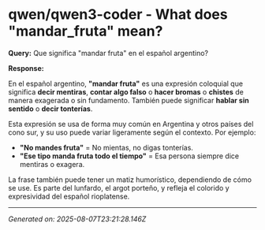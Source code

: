 # qwen/qwen3-coder - What does "mandar_fruta" mean?

**Query:** Que significa "mandar fruta" en el español argentino?



**Response:**

En el español argentino, **"mandar fruta"** es una expresión coloquial que significa **decir mentiras**, **contar algo falso** o **hacer bromas** o **chistes** de manera exagerada o sin fundamento. También puede significar **hablar sin sentido** o **decir tonterías**.

Esta expresión se usa de forma muy común en Argentina y otros países del cono sur, y su uso puede variar ligeramente según el contexto. Por ejemplo:

- **"No mandes fruta"** = No mientas, no digas tonterías.
- **"Ese tipo manda fruta todo el tiempo"** = Esa persona siempre dice mentiras o exagera.

La frase también puede tener un matiz humorístico, dependiendo de cómo se use. Es parte del lunfardo, el argot porteño, y refleja el colorido y expresividad del español rioplatense.

---
*Generated on: 2025-08-07T23:21:28.146Z*

